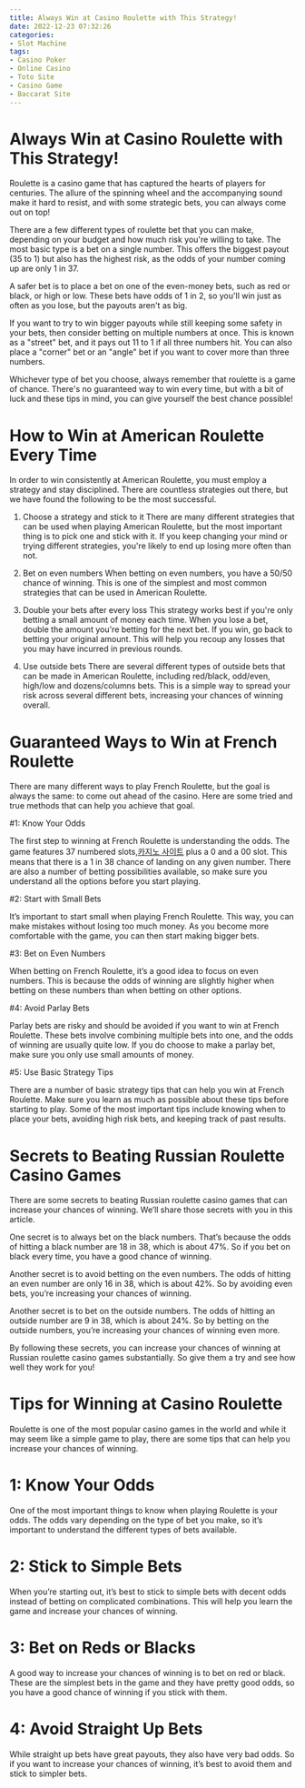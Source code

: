 ```yaml
---
title: Always Win at Casino Roulette with This Strategy!
date: 2022-12-23 07:32:26
categories:
- Slot Machine
tags:
- Casino Poker
- Online Casino
- Toto Site
- Casino Game
- Baccarat Site
---
```



#  Always Win at Casino Roulette with This Strategy!

Roulette is a casino game that has captured the hearts of players for centuries. The allure of the spinning wheel and the accompanying sound make it hard to resist, and with some strategic bets, you can always come out on top!

There are a few different types of roulette bet that you can make, depending on your budget and how much risk you're willing to take. The most basic type is a bet on a single number. This offers the biggest payout (35 to 1) but also has the highest risk, as the odds of your number coming up are only 1 in 37.

A safer bet is to place a bet on one of the even-money bets, such as red or black, or high or low. These bets have odds of 1 in 2, so you'll win just as often as you lose, but the payouts aren't as big.

If you want to try to win bigger payouts while still keeping some safety in your bets, then consider betting on multiple numbers at once. This is known as a "street" bet, and it pays out 11 to 1 if all three numbers hit. You can also place a "corner" bet or an "angle" bet if you want to cover more than three numbers.

Whichever type of bet you choose, always remember that roulette is a game of chance. There's no guaranteed way to win every time, but with a bit of luck and these tips in mind, you can give yourself the best chance possible!

#  How to Win at American Roulette Every Time

In order to win consistently at American Roulette, you must employ a strategy and stay disciplined. There are countless strategies out there, but we have found the following to be the most successful.



1. Choose a strategy and stick to it
There are many different strategies that can be used when playing American Roulette, but the most important thing is to pick one and stick with it. If you keep changing your mind or trying different strategies, you're likely to end up losing more often than not.

2. Bet on even numbers
When betting on even numbers, you have a 50/50 chance of winning. This is one of the simplest and most common strategies that can be used in American Roulette.

3. Double your bets after every loss
This strategy works best if you're only betting a small amount of money each time. When you lose a bet, double the amount you're betting for the next bet. If you win, go back to betting your original amount. This will help you recoup any losses that you may have incurred in previous rounds.

4. Use outside bets
There are several different types of outside bets that can be made in American Roulette, including red/black, odd/even, high/low and dozens/columns bets. This is a simple way to spread your risk across several different bets, increasing your chances of winning overall.

#  Guaranteed Ways to Win at French Roulette

There are many different ways to play French Roulette, but the goal is always the same: to come out ahead of the casino. Here are some tried and true methods that can help you achieve that goal.

#1: Know Your Odds

The first step to winning at French Roulette is understanding the odds. The game features 37 numbered slots,[카지노 사이트](https://choegocasino.com/) plus a 0 and a 00 slot. This means that there is a 1 in 38 chance of landing on any given number. There are also a number of betting possibilities available, so make sure you understand all the options before you start playing.

#2: Start with Small Bets

It’s important to start small when playing French Roulette. This way, you can make mistakes without losing too much money. As you become more comfortable with the game, you can then start making bigger bets.

#3: Bet on Even Numbers

When betting on French Roulette, it’s a good idea to focus on even numbers. This is because the odds of winning are slightly higher when betting on these numbers than when betting on other options.

#4: Avoid Parlay Bets

Parlay bets are risky and should be avoided if you want to win at French Roulette. These bets involve combining multiple bets into one, and the odds of winning are usually quite low. If you do choose to make a parlay bet, make sure you only use small amounts of money.


 #5: Use Basic Strategy Tips

There are a number of basic strategy tips that can help you win at French Roulette. Make sure you learn as much as possible about these tips before starting to play. Some of the most important tips include knowing when to place your bets, avoiding high risk bets, and keeping track of past results.

#  Secrets to Beating Russian Roulette Casino Games

There are some secrets to beating Russian roulette casino games that can increase your chances of winning. We’ll share those secrets with you in this article.

One secret is to always bet on the black numbers. That’s because the odds of hitting a black number are 18 in 38, which is about 47%. So if you bet on black every time, you have a good chance of winning.

Another secret is to avoid betting on the even numbers. The odds of hitting an even number are only 16 in 38, which is about 42%. So by avoiding even bets, you’re increasing your chances of winning.

Another secret is to bet on the outside numbers. The odds of hitting an outside number are 9 in 38, which is about 24%. So by betting on the outside numbers, you’re increasing your chances of winning even more.

By following these secrets, you can increase your chances of winning at Russian roulette casino games substantially. So give them a try and see how well they work for you!

#  Tips for Winning at Casino Roulette

Roulette is one of the most popular casino games in the world and while it may seem like a simple game to play, there are some tips that can help you increase your chances of winning.

# 1: Know Your Odds

One of the most important things to know when playing Roulette is your odds. The odds vary depending on the type of bet you make, so it’s important to understand the different types of bets available.

# 2: Stick to Simple Bets

When you’re starting out, it’s best to stick to simple bets with decent odds instead of betting on complicated combinations. This will help you learn the game and increase your chances of winning.

# 3: Bet on Reds or Blacks

A good way to increase your chances of winning is to bet on red or black. These are the simplest bets in the game and they have pretty good odds, so you have a good chance of winning if you stick with them.

# 4: Avoid Straight Up Bets

While straight up bets have great payouts, they also have very bad odds. So if you want to increase your chances of winning, it’s best to avoid them and stick to simpler bets.